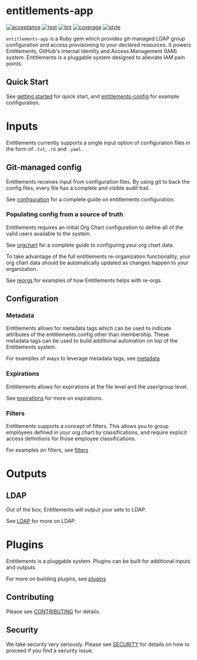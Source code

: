 # entitlements-app

[![acceptance](https://github.com/github/entitlements-app/actions/workflows/acceptance.yml/badge.svg)](https://github.com/github/entitlements-app/actions/workflows/acceptance.yml) [![test](https://github.com/github/entitlements-app/actions/workflows/test.yml/badge.svg)](https://github.com/github/entitlements-app/actions/workflows/test.yml) [![lint](https://github.com/github/entitlements-app/actions/workflows/lint.yml/badge.svg)](https://github.com/github/entitlements-app/actions/workflows/lint.yml) [![coverage](https://img.shields.io/badge/coverage-100%25-success)](https://img.shields.io/badge/coverage-100%25-success) [![style](https://img.shields.io/badge/code%20style-rubocop--github-blue)](https://github.com/github/rubocop-github)

`entitlements-app` is a Ruby gem which provides git-managed LDAP group configuration and access provisioning to your declared resources. It powers Entitlements, GitHub's internal Identity and Access Management (IAM) system. Entitlements is a pluggable system designed to alleviate IAM pain points.

## Quick Start

See [getting started](docs/getting-started.md) for quick start, and [entitlements-config](https://github.com/github/entitlements-config) for example configuration.

# Inputs

Entitlements currently supports a single input option of configuration files in the form of `.txt`, `.rb` and `.yaml`.

## Git-managed config

Entitlements receives input from configuration files. By using git to back the config files, every file has a complete and visible audit trail.

See [configuration](docs/configuration.md) for a complete guide on entitlements configuration.

### Populating config from a source of truth

Entitlements requires an initial Org Chart configuration to define all of the valid users available to the system.

See [orgchart](docs/orgchart.md) for a complete guide to configuring your org chart data.

To take advantage of the full entitlements re-organization functionality, your org chart data should be automatically updated as changes happen to your organization.

See [reorgs](docs/reorgs.md) for examples of how Entitlements helps with re-orgs.

## Configuration

### Metadata

Entitlements allows for metadata tags which can be used to indicate attributes of the entitlements config other than membership. These metadata tags can be used to build additional automation on top of the Entitlements system.

For examples of ways to leverage metadata tags, see [metadata](docs/metadata.md)

### Expirations

Entitlements allows for expirations at the file level and the user/group level.

See [expirations](docs/configuration.md#expiration) for more on expirations.

### Filters

Entitlements supports a concept of filters. This allows you to group employees defined in your org chart by classifications, and require explicit access definitions for those employee classifications.

For examples on filters, see [filters](docs/filters.md)

# Outputs

## LDAP

Out of the box, Entitlements will output your sets to LDAP.

See [LDAP](docs/ldap.md) for more on LDAP.

# Plugins

Entitlements is a pluggable system. Plugins can be built for additional inputs and outputs.

For more on building plugins, see [plugins](docs/plugins.md)

## Contributing

Please see [CONTRIBUTING](CONTRIBUTING.md) for details.

## Security

We take security very seriously. Please see [SECURITY](SECURITY.md) for details on how to proceed if you find a security issue.
